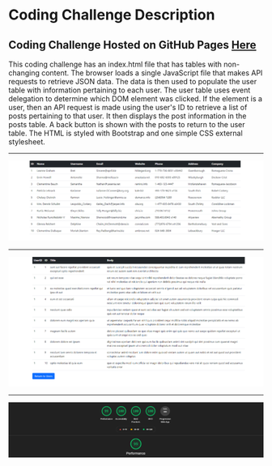 
# Coding Challenge Description

## Coding Challenge Hosted on GitHub Pages [Here]()

This coding challenge has an index.html file that has tables with non-changing content. The browser loads a single JavaScript file
that makes API requests to retrieve JSON data. The data is then used to populate the user table with information pertaining to each user.
The user table uses event delegation to determine which DOM element was clicked. If the element is a user, then an API request is made using
the user's ID to retrieve a list of posts pertaining to that user. It then displays the post information in the posts table. A back button is 
shown with the posts to return to the user table. The HTML is styled with Bootstrap and one simple CSS external stylesheet.

---

![User Table](./user-table.png "User Table")

---

![Posts Table](./posts-table.png "Posts Table")

---

![Lighthouse Results](./lighthouse-results.png)
